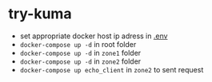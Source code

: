 # try-kuma

- set appropriate docker host ip adress in [.env](.env#L2)
- `docker-compose up -d` in root folder
- `docker-compose up -d` in `zone1` folder
- `docker-compose up -d` in `zone2` folder
- `docker-compose up echo_client` in `zone2` to sent request
